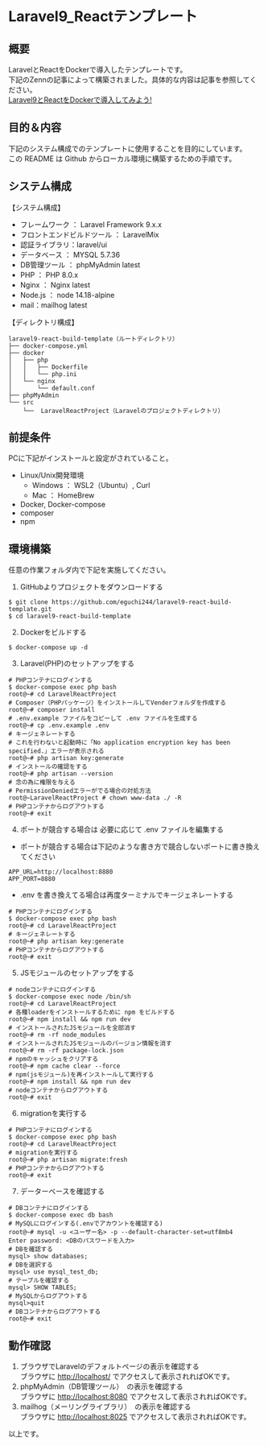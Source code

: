 # Laravel9_Reactテンプレート

## 概要
LaravelとReactをDockerで導入したテンプレートです。  
下記のZennの記事によって構築されました。具体的な内容は記事を参照してください。   
[Laravel9とReactをDockerで導入してみよう!](https://zenn.dev/eguchi244_dev/articles/laravel-react-docker-introduction-20230831)

## 目的＆内容
下記のシステム構成でのテンプレートに使用することを目的にしています。    
この README は Github からローカル環境に構築するための手順です。

## システム構成
【システム構成】
* フレームワーク ： Laravel Framework 9.x.x
* フロントエンドビルドツール ： LaravelMix
* 認証ライブラリ：laravel/ui
* データベース ： MYSQL 5.7.36
* DB管理ツール ： phpMyAdmin latest
* PHP ： PHP 8.0.x
* Nginx ： Nginx latest
* Node.js ： node 14.18-alpine
* mail：mailhog latest

【ディレクトリ構成】
```
laravel9-react-build-template（ルートディレクトリ）
├── docker-compose.yml
├── docker 
│   ├── php 
│   │   ├── Dockerfile 
│   │   └── php.ini 
│   └── nginx 
│       └── default.conf 
├── phpMyAdmin
└── src 
    └──  LaravelReactProject（Laravelのプロジェクトディレクトリ）
```

## 前提条件
PCに下記がインストールと設定がされていること。

* Linux/Unix開発環境
   * Windows ： WSL2（Ubuntu）, Curl
   * Mac ： HomeBrew
* Docker, Docker-compose
* composer
* npm 

## 環境構築
任意の作業フォルダ内で下記を実施してください。

1. GitHubよりプロジェクトをダウンロードする
```
$ git clone https://github.com/eguchi244/laravel9-react-build-template.git
$ cd laravel9-react-build-template
```
2. Dockerをビルドする
```
$ docker-compose up -d
```
3. Laravel(PHP)のセットアップをする
```
# PHPコンテナにログインする
$ docker-compose exec php bash
root@~# cd LaravelReactProject
# Composer（PHPパッケージ）をインストールしてVenderフォルダを作成する
root@~# composer install
# .env.example ファイルをコピーして .env ファイルを生成する
root@~# cp .env.example .env
# キージェネレートする
# これを行わないと起動時に「No application encryption key has been specified.」エラーが表示される
root@~# php artisan key:generate
# インストールの確認をする
root@~# php artisan --version
# 念の為に権限を与える
# PermissionDeniedエラーがでる場合の対処方法
root@~LaravelReactProject # chown www-data ./ -R
# PHPコンテナからログアウトする
root@~# exit
```
4. ポートが競合する場合は 必要に応じて .env ファイルを編集する
- ポートが競合する場合は下記のような書き方で競合しないポートに書き換えてください
```
APP_URL=http://localhost:8880
APP_PORT=8880
```
- .env を書き換えてる場合は再度ターミナルでキージェネレートする
```
# PHPコンテナにログインする
$ docker-compose exec php bash
root@~# cd LaravelReactProject
# キージェネレートする
root@~# php artisan key:generate
# PHPコンテナからログアウトする
root@~# exit
```
5. JSモジュールのセットアップをする
```
# nodeコンテナにログインする
$ docker-compose exec node /bin/sh
root@~# cd LaravelReactProject
# 各種loaderをインストールするために npm をビルドする
root@~# npm install && npm run dev
# インストールされたJSモジュールを全部消す
root@~# rm -rf node_modules
# インストールされたJSモジュールのバージョン情報を消す
root@~# rm -rf package-lock.json
# npmのキャッシュをクリアする
root@~# npm cache clear --force
# npm(jsモジュール)を再インストールして実行する
root@~# npm install && npm run dev
# nodeコンテナからログアウトする
root@~# exit
```
6. migrationを実行する
```
# PHPコンテナにログインする
$ docker-compose exec php bash
root@~# cd LaravelReactProject
# migrationを実行する
root@~# php artisan migrate:fresh
# PHPコンテナからログアウトする
root@~# exit
```
7. データーベースを確認する
```
# DBコンテナにログインする
$ docker-compose exec db bash
# MySQLにログインする(.envでアカウントを確認する)
root@~# mysql -u <ユーザー名> -p --default-character-set=utf8mb4
Enter password: <DBのパスワードを入力> 
# DBを確認する
mysql> show databases;
# DBを選択する
mysql> use mysql_test_db;
# テーブルを確認する
mysql> SHOW TABLES;
# MySQLからログアウトする
mysql>quit
# DBコンテナからログアウトする
root@~# exit
```

## 動作確認
1. ブラウザでLaravelのデフォルトページの表示を確認する  
ブラウザに [http://localhost/](http://localhost/) でアクセスして表示されればOKです。
2. phpMyAdmin（DB管理ツール）　の表示を確認する  
ブラウザに [http://localhost:8080](http://localhost:8080) でアクセスして表示されればOKです。
3. mailhog（メーリングライブラリ）　の表示を確認する  
ブラウザに [http://localhost:8025](http://localhost:8025) でアクセスして表示されればOKです。

以上です。